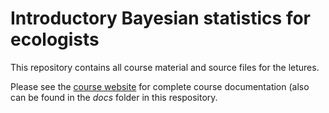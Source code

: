 # Introductory Bayesian statistics for ecologists

This repository contains all course material and source files for the letures.

Please see the [course website](https://mtalluto.github.io/BayesShortCourse2018/) for complete course documentation (also can be found in the *docs* folder in this respository.